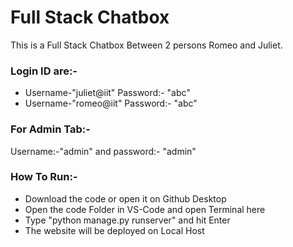 # Full Stack Chatbox 
This is  a Full Stack Chatbox Between 2 persons Romeo and Juliet.
<br><h3 >Login ID are:-</h3>
- Username-"juliet@iit" Password:- "abc"
- Username-"romeo@iit" Password:- "abc"
<h3>For Admin Tab:-</h3>
Username:-"admin" and password:- "admin"
<br><h3>How To Run:-</h3>

* Download the code or open it on Github Desktop
* Open the code Folder in VS-Code and open Terminal here
* Type "python manage.py runserver" and hit Enter
* The website will be deployed on Local Host

